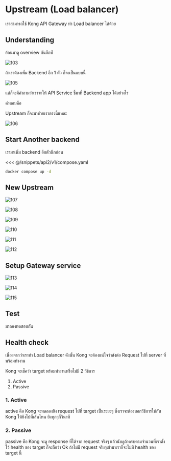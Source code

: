 # Upstream (Load balancer)

เราสามารถใช้ Kong API Gateway ทำ Load balancer ได้ด้วย

## Understanding

ย้อนมาดู overview กันอีกที

![103](/103.gif)

ถ้าเราต้องเพิ่ม Backend อีก 1 ตัว ก็จะเป็นแบบนี้

![105](/105.gif)

แต่ก็จะมีคำถามว่าเราจะให้ API Service ชี้มาที่ Backend app ได้อย่างไร

คำตอบคือ

Upstream ก็จะมาช่วยเราตรงนี้แหละ

![106](/106.gif)

## Start Another backend

เรามาเพิ่ม backend อีกตัวนึกก่อน

<<< @/snippets/api2/v1/compose.yaml

```sh
docker compose up -d
```

## New Upstream

![107](/107.png)

![108](/108.png)

![109](/109.png)

![110](/110.png)

![111](/111.png)

![112](/112.png)

## Setup Gateway service

![113](/113.png)

![114](/114.png)

![115](/115.png)

## Test

มาลองทดสอบกัน

## Health check

เนื่องจากว่าเราทำ Load balancer ดังนั้น Kong จะต้องแน่ใจว่าส่งต่อ Request ไปที่ server ที่พร้อมทำงาน

Kong จะเช็คว่า target พร้อมทำงานหรือไม่มี 2 วิธีการ

1. Active
2. Passive

### 1. Active

active คือ Kong จะทดลองยิง request ไปที่ target เป็นระยะๆ
ซึ่งเราจะต้องบอกวิธีการให้กับ Kong ให้ยิงไปที่เส้นไหน ยิงทุกๆกี่วินาที

### 2. Passive

passive คือ Kong จะดู response ที่ได้จาก request จริงๆ แล้วนับดูถ้าครบตามจำนวนที่เราตั้งไว้ health ของ target ก็จะถือว่า Ok
ถ้าไม่มี request จริงๆเข้ามาเราก็จะไม่มี health ของ target นี้
